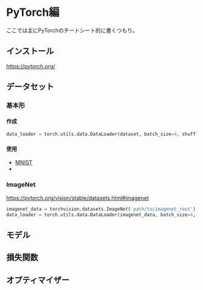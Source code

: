 # PyTorch編

ここでは主にPyTorchのチートシート的に書くつもり。

## インストール

https://pytorch.org/

## データセット

### 基本形

#### 作成

~~~python
data_loader = torch.utils.data.DataLoader(dataset, batch_size=4, shuffle=True)
~~~

#### 使用



* [MNIST](mnist.html)
* 

### ImageNet

https://pytorch.org/vision/stable/datasets.html#imagenet

~~~python
imagenet_data = torchvision.datasets.ImageNet('path/to/imagenet_root')
data_loader = torch.utils.data.DataLoader(imagenet_data, batch_size=4, shuffle=True)
~~~



## モデル

## 損失関数

## オプティマイザー

